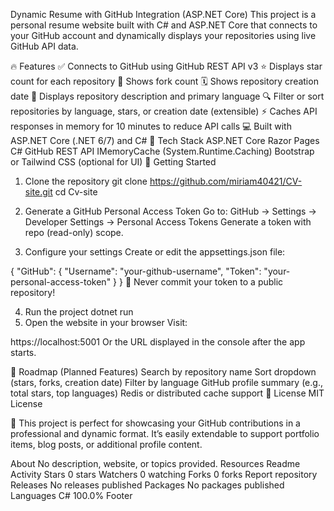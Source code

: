 Dynamic Resume with GitHub Integration (ASP.NET Core)
This project is a personal resume website built with C# and ASP.NET Core that connects to your GitHub account and dynamically displays your repositories using live GitHub API data.

🔥 Features
✅ Connects to GitHub using GitHub REST API v3
⭐ Displays star count for each repository
🍴 Shows fork count
🗓️ Shows repository creation date
📝 Displays repository description and primary language
🔍 Filter or sort repositories by language, stars, or creation date (extensible)
⚡ Caches API responses in memory for 10 minutes to reduce API calls
💻 Built with ASP.NET Core (.NET 6/7) and C#
🧰 Tech Stack
ASP.NET Core Razor Pages
C#
GitHub REST API
IMemoryCache (System.Runtime.Caching)
Bootstrap or Tailwind CSS (optional for UI)
🏁 Getting Started
1. Clone the repository
git clone https://github.com/miriam40421/CV-site.git
cd Cv-site
2. Generate a GitHub Personal Access Token
Go to:
GitHub → Settings → Developer Settings → Personal Access Tokens
Generate a token with repo (read-only) scope.

3. Configure your settings
Create or edit the appsettings.json file:

{
  "GitHub": {
    "Username": "your-github-username",
    "Token": "your-personal-access-token"
  }
}
🔐 Never commit your token to a public repository!

4. Run the project
dotnet run
5. Open the website in your browser
Visit:

https://localhost:5001
Or the URL displayed in the console after the app starts.

🎯 Roadmap (Planned Features)
 Search by repository name
 Sort dropdown (stars, forks, creation date)
 Filter by language
 GitHub profile summary (e.g., total stars, top languages)
 Redis or distributed cache support
📃 License
MIT License

🚀 This project is perfect for showcasing your GitHub contributions in a professional and dynamic format.
It’s easily extendable to support portfolio items, blog posts, or additional profile content.

About
No description, website, or topics provided.
Resources
 Readme
 Activity
Stars
 0 stars
Watchers
 0 watching
Forks
 0 forks
Report repository
Releases
No releases published
Packages
No packages published
Languages
C#
100.0%
Footer

